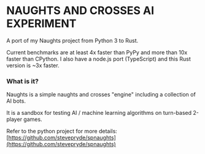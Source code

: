 # NAUGHTS AND CROSSES AI EXPERIMENT

A port of my Naughts project from Python 3 to Rust.

Current benchmarks are at least 4x faster than PyPy and more than 10x faster than CPython.
I also have a node.js port (TypeScript) and this Rust version is ~3x faster.

### What is it?

Naughts is a simple naughts and crosses "engine" including a collection of
AI bots.

It is a sandbox for testing AI / machine learning algorithms on turn-based 2-player games.

Refer to the python project for more details: [https://github.com/stevepryde/spnaughts](https://github.com/stevepryde/spnaughts)